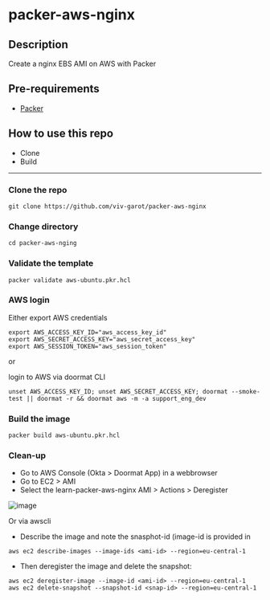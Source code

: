 # packer-aws-nginx

## Description
Create a nginx EBS AMI on AWS with Packer

## Pre-requirements

* [Packer](https://www.packer.io/downloads)


## How to use this repo

- Clone
- Build

---

### Clone the repo

```
git clone https://github.com/viv-garot/packer-aws-nginx
```

### Change directory

```
cd packer-aws-nging
```

### Validate the template

```
packer validate aws-ubuntu.pkr.hcl
```

### AWS login

Either export AWS credentials
```
export AWS_ACCESS_KEY_ID="aws_access_key_id"
export AWS_SECRET_ACCESS_KEY="aws_secret_access_key"
export AWS_SESSION_TOKEN="aws_session_token"
```

or

login to AWS via doormat CLI

```
unset AWS_ACCESS_KEY_ID; unset AWS_SECRET_ACCESS_KEY; doormat --smoke-test || doormat -r && doormat aws -m -a support_eng_dev
```

### Build the image

```
packer build aws-ubuntu.pkr.hcl
```

### Clean-up

- Go to AWS Console (Okta > Doormat App) in a webbrowser
- Go to EC2 > AMI 
- Select the learn-packer-aws-nginx AMI > Actions > Deregister

![image](https://user-images.githubusercontent.com/85481359/124734909-d8d3d280-df15-11eb-80f3-2cf6278cde01.png)


Or via awscli

- Describe the image and note the snasphot-id (image-id is provided in 

```
aws ec2 describe-images --image-ids <ami-id> --region=eu-central-1
```

- Then deregister the image and delete the snapshot:

```
aws ec2 deregister-image --image-id <ami-id> --region=eu-central-1
aws ec2 delete-snapshot --snapshot-id <snap-id> --region=eu-central-1
```
